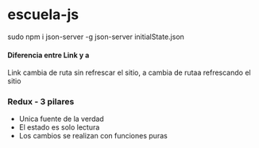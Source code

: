 # escuela-js

sudo npm i json-server -g
json-server initialState.json


#### Diferencia entre Link y a
Link cambia de ruta sin refrescar el sitio, a cambia de rutaa refrescando el sitio

### Redux - 3 pilares
* Unica fuente de la verdad
* El estado es solo lectura
* Los cambios se realizan con funciones puras